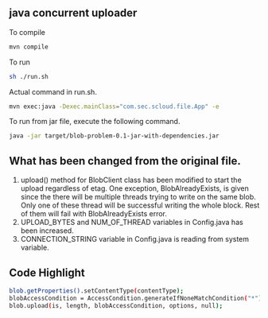 ## java concurrent uploader

To compile 
```sh 
mvn compile
```
To run 
```sh
sh ./run.sh
```
Actual command in run.sh.
```sh
mvn exec:java -Dexec.mainClass="com.sec.scloud.file.App" -e
``` 
To run from jar file, execute the following command. 
```sh
java -jar target/blob-problem-0.1-jar-with-dependencies.jar
```
## What has been changed from the original file.

1. upload() method for BlobClient class has been modified to start the upload regardless of etag.
One exception, BlobAlreadyExists, is given since the there will be multiple threads trying to write on the same blob.
Only one of these thread will be successful writing the whole block. Rest of them will fail with BlobAlreadyExists error.
2. UPLOAD_BYTES and NUM_OF_THREAD variables in Config.java has been increased.
3. CONNECTION_STRING variable in Config.java is reading from system variable. 


## Code Highlight
```sh
blob.getProperties().setContentType(contentType);
blobAccessCondition = AccessCondition.generateIfNoneMatchCondition("*");
blob.upload(is, length, blobAccessCondition, options, null);
```

